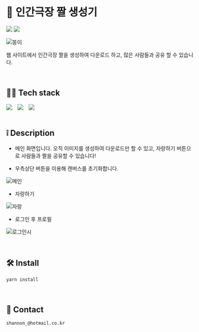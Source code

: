 # 💚 인간극장 짤 생성기

![](https://img.shields.io/github/issues/qhgus0174/SeriousMeme)
![](https://img.shields.io/github/license/qhgus0174/SeriousMeme)

![뚱이](https://user-images.githubusercontent.com/74941162/143012475-d7302b83-a40a-46e1-862f-841ed2c7300b.gif)

웹 사이트에서 인간극장 짤을 생성하여 다운로드 하고, 많은 사람들과 공유 할 수 있습니다.

<br/>

## 👨‍💻 Tech stack

<img src="https://img.shields.io/badge/React-61DAFB?style=flat&logo=react&logoColor=black" style="height : auto; margin-right : 10px;"> <img src="https://img.shields.io/badge/Typescript-3178C6?style=flat&logo=typescript&logoColor=black" style="height : auto;margin-right : 10px;"> <img src="https://img.shields.io/badge/Firebase-FFCA28?style=flat&logo=firebase&logoColor=black" style="height : auto;margin-right : 10px;">
<br/>
<br/>

## ❕ Description
- 메인 화면입니다. 오직 이미지를 생성하여 다운로드만 할 수 있고, 자랑하기 버튼으로 사람들과 짤을 공유할 수 있습니다!

- 우측상단 버튼을 이용해 캔버스를 초기화합니다.
 
![메인](https://user-images.githubusercontent.com/74941162/143013185-296dbc66-261a-42db-a86e-3e38ed1657bc.PNG)


- 자랑하기

![자랑](https://user-images.githubusercontent.com/74941162/143013316-a646b29c-bb36-46f9-afe1-dd49d733a194.PNG)


- 로그인 후 프로필

![로그인시](https://user-images.githubusercontent.com/74941162/143013637-7e0ffdc3-b033-49aa-ba31-370bd9842ea5.PNG)

<br />

## 🛠 Install

```
yarn install
```

<br />

## 💜 Contact
```
shannon_@hotmail.co.kr
```
